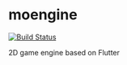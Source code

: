 # moengine

[![Build Status](https://travis-ci.org/moengine-project/moengine.svg?branch=master)](https://travis-ci.org/moengine-project/moengine)

2D game engine based on Flutter
